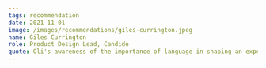```yaml
---
tags: recommendation
date: 2021-11-01
image: /images/recommendations/giles-currington.jpeg
name: Giles Currington
role: Product Design Lead, Candide
quote: Oli's awareness of the importance of language in shaping an experience, and skill in writing and working with words and UX copy, lend his design work a clear, human voice.
---
```


